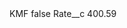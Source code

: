 <?xml version="1.0" encoding="UTF-8"?>
<CustomMetadata xmlns="http://soap.sforce.com/2006/04/metadata" xmlns:xsi="http://www.w3.org/2001/XMLSchema-instance" xmlns:xsd="http://www.w3.org/2001/XMLSchema">
    <label>KMF</label>
    <protected>false</protected>
    <values>
        <field>Rate__c</field>
        <value xsi:type="xsd:double">400.59</value>
    </values>
</CustomMetadata>
